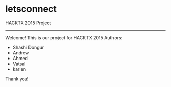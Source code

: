 # letsconnect
HACKTX 2015 Project 

--------
Welcome!
This is our project for HACKTX 2015 
Authors:
- Shashi Dongur
- Andrew
- Ahmed
- Vatsal
- karlen

Thank you!

